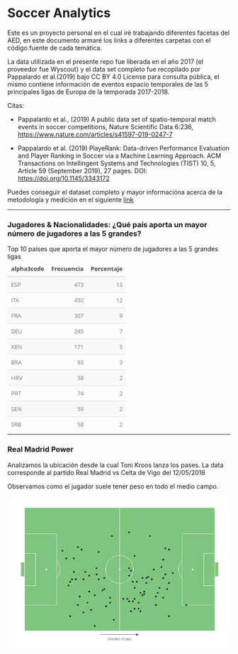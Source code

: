 
# Soccer Analytics

Este es un proyecto personal en el cual iré trabajando diferentes facetas del AED, en este documento armaré los links a diferentes carpetas con el código fuente de cada temática.

La data utilizada en el presente repo fue liberada en el año 2017 (el proveedor fue Wyscout) y el data set completo fue recopilado por Pappalardo et al.(2019) bajo CC BY 4.0 License para consulta pública, el mismo contiene información de eventos espacio temporales de las 5 principales ligas de Europa de la temporada 2017-2018.

Citas:

- Pappalardo et al., (2019) A public data set of spatio-temporal match events in soccer competitions, Nature Scientific Data 6:236, https://www.nature.com/articles/s41597-019-0247-7

- Pappalardo et al. (2019) PlayeRank: Data-driven Performance Evaluation and Player Ranking in Soccer via a Machine Learning Approach. ACM Transactions on Intellingent Systems and Technologies (TIST) 10, 5, Article 59 (September 2019), 27 pages. DOI: https://doi.org/10.1145/3343172

Puedes conseguir el dataset completo y mayor informacióna acerca de la metodología y medición en el siguiente [link](https://figshare.com/collections/Soccer_match_event_dataset/4415000)

------------------------------------------------------------------------


### Jugadores & Nacionalidades: ¿Qué país aporta un mayor número de jugadores a las 5 grandes?

Top 10 países que aporta el mayor número de jugadores a las 5 grandes ligas

![Jugadores](/img/jugadores.png)

------------------------------------------------------------------------

### Real Madrid Power

Analizamos la ubicación desde la cual Toni Kroos lanza los pases. La data corresponde al partido Real Madrid vs Celta de Vigo del 12/05/2018

Observamos como el jugador suele tener peso en todo el medio campo. 

![](/img/Kroos_Pass_Performance.png)
